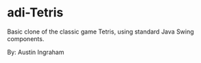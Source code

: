 # adi-Tetris
Basic clone of the classic game Tetris, using standard Java Swing components.

By: Austin Ingraham
